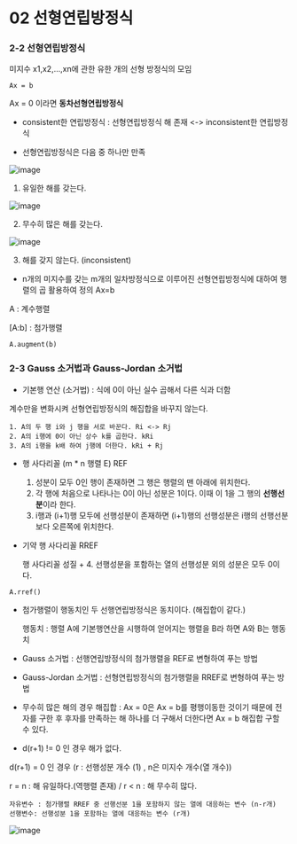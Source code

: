# 02 선형연립방정식



### 2-2 선형연립방정식



미지수 x1,x2,...,xn에 관한 유한 개의 선형 방정식의 모임



    Ax = b
  
  
  
Ax = 0 이라면 **동차선형연립방정식**



* consistent한 연립방정식 : 선형연립방정식 해 존재 <-> inconsistent한 연립방정식



* 선형연립방정식은 다음 중 하나만 만족



![image](https://user-images.githubusercontent.com/89879599/149313410-a6dd3a3a-147b-4f49-b6e7-b08acf34d938.png)



1. 유일한 해를 갖는다.



![image](https://user-images.githubusercontent.com/89879599/149313537-db63243f-ef9e-461f-8438-7770fe7e94e5.png)



2. 무수히 많은 해를 갖는다.



![image](https://user-images.githubusercontent.com/89879599/149313607-12ae6354-50d7-448f-8174-229efcc366c2.png)



3. 해를 갖지 않는다. (inconsistent)



* n개의 미지수를 갖는 m개의 일차방정식으로 이루어진 선형연립방정식에 대하여 행렬의 곱 활용하여 정의 Ax=b



A : 계수행렬



[A:b] : 첨가행렬



```
A.augment(b)
```



### 2-3 Gauss 소거법과 Gauss-Jordan 소거법



* 기본행 연산 (소거법) : 식에 0이 아닌 실수 곱해서 다른 식과 더함



계수만을 변화시켜 선형연립방정식의 해집합을 바꾸지 않는다. 



    1. A의 두 행 i와 j 행을 서로 바꾼다. Ri <-> Rj
    2. A의 i행에 0이 아닌 상수 k를 곱한다. kRi
    3. A의 i행을 k배 하여 j행에 더한다. kRi + Rj



* 행 사다리꼴 (m * n 행렬 E) REF



    1. 성분이 모두 0인 행이 존재하면 그 행은 행렬의 맨 아래에 위치한다. 
    2. 각 행에 처음으로 나타나는 0이 아닌 성분은 1이다. 이때 이 1을 그 행의 **선행선분**이라 한다.
    3. i행과 (i+1)행 모두에 선행성분이 존재하면 (i+1)행의 선행성분은 i행의 선행선분보다 오른쪽에 위치한다. 



* 기약 행 사다리꼴 RREF



     행 사다리꼴 성질 + 4. 선행성분을 포함하는 열의 선행성분 외의 성분은 모두 0이다.
    
    
    
```
A.rref()
```
    
   
   
* 첨가행렬이 행동치인 두 선행연립방정식은 동치이다. (해집합이 같다.)



    행동치 : 행렬 A에 기본행연산을 시행하여 얻어지는 행렬을 B라 하면 A와 B는 행동치



* Gauss 소거법 : 선행연립방정식의 첨가행렬을 REF로 변형하여 푸는 방법



* Gauss-Jordan 소거법 : 선형연립방정식의 첨가행렬을 RREF로 변형하여 푸는 방법



* 무수히 많은 해의 경우 해집합 : Ax = 0은 Ax = b를 평행이동한 것이기 때문에 전자를 구한 후 후자를 만족하는 해 하나를 더 구해서 더한다면 Ax = b 해집합 구할 수 있다.



* d(r+1) != 0 인 경우 해가 없다. 



d(r+1) = 0 인 경우 (r : 선행성분 개수 (1) , n은 미지수 개수(열 개수))



r = n : 해 유일하다.(역행렬 존재) / r < n : 해 무수히 많다.



    자유변수 : 첨가행렬 RREF 중 선행선분 1을 포함하지 않는 열에 대응하는 변수 (n-r개)
    선행변수: 선행성분 1을 포함하는 열에 대응하는 변수 (r개)



![image](https://user-images.githubusercontent.com/89879599/149320698-bdfec37f-ed42-415c-9386-3a229e8e6895.png)



